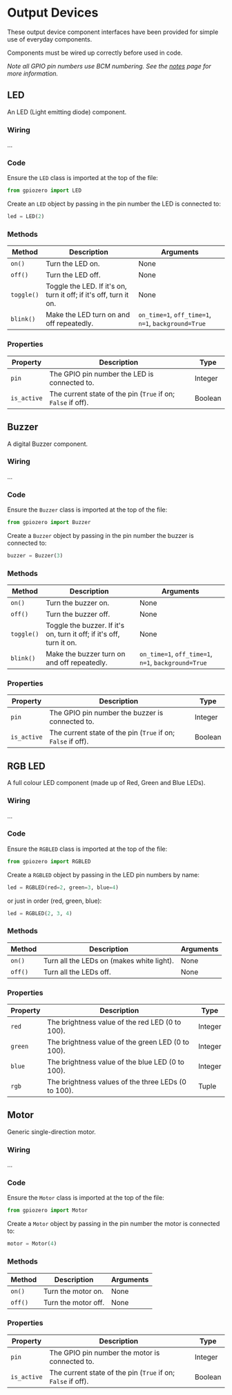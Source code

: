 # Output Devices

These output device component interfaces have been provided for simple use of everyday components.

Components must be wired up correctly before used in code.

*Note all GPIO pin numbers use BCM numbering. See the [notes](notes.md) page for more information.*

## LED

An LED (Light emitting diode) component.

### Wiring

...

### Code

Ensure the `LED` class is imported at the top of the file:

```python
from gpiozero import LED
```

Create an `LED` object by passing in the pin number the LED is connected to:

```python
led = LED(2)
```

### Methods

| Method | Description | Arguments |
| ------ | ----------- | --------- |
| `on()` | Turn the LED on. | None |
| `off()` | Turn the LED off. | None |
| `toggle()` | Toggle the LED. If it's on, turn it off; if it's off, turn it on. | None |
| `blink()` | Make the LED turn on and off repeatedly. | `on_time=1`, `off_time=1`, `n=1`, `background=True` |

### Properties

| Property | Description | Type |
| -------- | ----------- | ---- |
| `pin`    | The GPIO pin number the LED is connected to. | Integer |
| `is_active` | The current state of the pin (`True` if on; `False` if off). | Boolean |

## Buzzer

A digital Buzzer component.

### Wiring

...

### Code

Ensure the `Buzzer` class is imported at the top of the file:

```python
from gpiozero import Buzzer
```

Create a `Buzzer` object by passing in the pin number the buzzer is connected to:

```python
buzzer = Buzzer(3)
```

### Methods

| Method | Description | Arguments |
| ------ | ----------- | --------- |
| `on()` | Turn the buzzer on. | None |
| `off()` | Turn the buzzer off. | None |
| `toggle()` | Toggle the buzzer. If it's on, turn it off; if it's off, turn it on. | None |
| `blink()` | Make the buzzer turn on and off repeatedly. | `on_time=1`, `off_time=1`, `n=1`, `background=True` |

### Properties

| Property | Description | Type |
| -------- | ----------- | ---- |
| `pin`    | The GPIO pin number the buzzer is connected to. | Integer |
| `is_active` | The current state of the pin (`True` if on; `False` if off). | Boolean |

## RGB LED

A full colour LED component (made up of Red, Green and Blue LEDs).

### Wiring

...

### Code

Ensure the `RGBLED` class is imported at the top of the file:

```python
from gpiozero import RGBLED
```

Create a `RGBLED` object by passing in the LED pin numbers by name:

```python
led = RGBLED(red=2, green=3, blue=4)
```

or just in order (red, green, blue):

```python
led = RGBLED(2, 3, 4)
```

### Methods

| Method | Description | Arguments |
| ------ | ----------- | --------- |
| `on()` | Turn all the LEDs on (makes white light). | None |
| `off()` | Turn all the LEDs off. | None |

### Properties

| Property | Description | Type |
| -------- | ----------- | ---- |
| `red`    | The brightness value of the red LED (0 to 100).     | Integer |
| `green`  | The brightness value of the green LED (0 to 100).   | Integer |
| `blue`   | The brightness value of the blue LED (0 to 100).    | Integer |
| `rgb`    | The brightness values of the three LEDs (0 to 100). | Tuple   |

## Motor

Generic single-direction motor.

### Wiring

...

### Code

Ensure the `Motor` class is imported at the top of the file:

```python
from gpiozero import Motor
```

Create a `Motor` object by passing in the pin number the motor is connected to:

```python
motor = Motor(4)
```

### Methods

| Method | Description | Arguments |
| ------ | ----------- | --------- |
| `on()` | Turn the motor on. | None |
| `off()` | Turn the motor off. | None |

### Properties

| Property | Description | Type |
| -------- | ----------- | ---- |
| `pin`    | The GPIO pin number the motor is connected to. | Integer |
| `is_active` | The current state of the pin (`True` if on; `False` if off). | Boolean |
